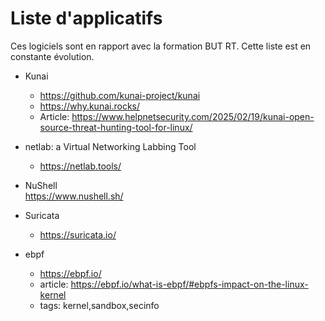 # Liste d'applicatifs

Ces logiciels sont en rapport avec la formation BUT RT.
Cette liste est en constante évolution.

* Kunai
  * https://github.com/kunai-project/kunai
  * https://why.kunai.rocks/
  - Article:
https://www.helpnetsecurity.com/2025/02/19/kunai-open-source-threat-hunting-tool-for-linux/

* netlab: a Virtual Networking Labbing Tool  
  * https://netlab.tools/
  
* NuShell  
https://www.nushell.sh/

* Suricata
  * https://suricata.io/
  
* ebpf
  * https://ebpf.io/
  * article: https://ebpf.io/what-is-ebpf/#ebpfs-impact-on-the-linux-kernel
  * tags: kernel,sandbox,secinfo
  
